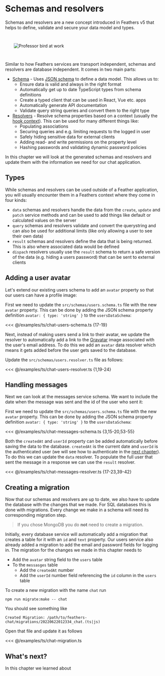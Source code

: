 # Schemas and resolvers

Schemas and resolvers are a new concept introduced in Feathers v5 that helps to define, validate and secure your data model and types.

<img style="margin: 2em;" src="/img/professor-bird-server.svg" alt="Professor bird at work">

Similar to how Feathers services are transport independent, schemas and resolvers are database independent. It comes in two main parts:

- [Schema](../../api/schema/schema.md) - Uses [JSON schema](https://json-schema.org/) to define a data model. This allows us to:
  - Ensure data is valid and always in the right format
  - Automatically get up to date TypeScript types from schema definitions
  - Create a typed client that can be used in React, Vue etc. apps
  - Automatically generate API documentation
  - Validate query string queries and convert them to the right type
- [Resolvers](../../api/schema/resolvers.md) - Resolve schema properties based on a context (usually the [hook context](./hooks.md)). This can be used for many different things like:
  - Populating associations
  - Securing queries and e.g. limiting requests to the logged in user
  - Safely hiding sensitive data for external clients
  - Adding read- and write permissions on the property level
  - Hashing passwords and validating dynamic password policies

In this chapter we will look at the generated schemas and resolvers and update them with the information we need for our chat application.

## Types

While schemas and resolvers can be used outside of a Feather application, you will usually encounter them in a Feathers context where they come in four kinds:

- `data` schemas and resolvers handle the data from the `create`, `update` and `patch` service methods and can be used to add things like default or calculated values on the server
- `query` schemas and resolvers validate and convert the querystring and can also be used for additional limits (like only allowing a user to see their own data)
- `result` schemas and resolvers define the data that is being returned. This is also where associated data would be defined
- `dispach` resolvers usually use the `result` schema to return a safe version of the data (e.g. hiding a users password) that can be sent to external clients

## Adding a user avatar

Let's extend our existing users schema to add an `avatar` property so that our users can have a profile image:

<Tabs>
<Tab name="TypeScript" global-id="ts">

First we need to update the `src/schemas/users.schema.ts` file with the new `avatar` property. This can be done by adding the JSON schema property definition `avatar: { type: 'string' }` to the `usersDataSchema`:

<<< @/examples/ts/chat-users-schema.ts {17-19}

</Tab>
<Tab name="JavaScript" global-id="js">

</Tab>
</Tabs>

Next, instead of making users send a link to their avatar, we update the resolver to automatically add a link to the [Gravatar](http://en.gravatar.com/) image associated with the user's email address. To do this we add an `avatar` data resolver which means it gets added before the user gets saved to the database. 

<Tabs>
<Tab name="TypeScript" global-id="ts">

Update the `src/schemas/users.resolver.ts` file as follows:

<<< @/examples/ts/chat-users-resolver.ts {1,19-24}

</Tab>
<Tab name="JavaScript" global-id="js">

</Tab>
</Tabs>


## Handling messages

Next we can look at the messages service schema. We want to include the date when the message was sent and the id of the user who sent it:

<Tabs>
<Tab name="TypeScript" global-id="ts">

First we need to update the `src/schemas/users.schema.ts` file with the new `avatar` property. This can be done by adding the JSON schema property definition `avatar: { type: 'string' }` to the `usersDataSchema`:

<<< @/examples/ts/chat-messages-schema.ts {3,15-20,53-55}

</Tab>
<Tab name="JavaScript" global-id="js">

</Tab>
</Tabs>

Both the `createdAt` and `userId` property can be added automatically before saving the data to the database. `createdAt` is the current date and `userId` is the authenticated user (we will see how to authenticate in the [next chapter](./authentication.md)). To do this we can update the `data` resolver. To populate the full user that sent the message in a response we can use the `result` resolver.

<Tabs>
<Tab name="TypeScript" global-id="ts">

<<< @/examples/ts/chat-messages-resolver.ts {17-23,39-42}

</Tab>
<Tab name="JavaScript" global-id="js">

</Tab>
</Tabs>

## Creating a migration

Now that our schemas and resolvers are up to date, we also have to update the database with the changes that we made. For SQL databases this is done with migrations. Every change we make in a schema will need its corresponding migration step.

<BlockQuote type="warning">

If you chose MongoDB you do **not** need to create a migration.

</BlockQuote>

Initially, every database service will automatically add a migration that creates a table for it with an `id` and `text` property. Our users service also already added a migration to add the email and password fields for logging in. The migration for the changes we made in this chapter needs to

- Add the `avatar` string field to the `users` table
- To the `messasges` table
  - Add the `createdAt` number
  - Add the `userId` number field referencing the `id` column in the `users` table

To create a new migration with the name `chat` run

```
npm run migrate:make -- chat
```

You should see something like

```
Created Migration: /path/to/feathers-chat/migrations/20220622012334_chat.(ts|js)
```

Open that file and update it as follows

<Tabs>
<Tab name="TypeScript" global-id="ts">

<<< @/examples/ts/chat-migration.ts

</Tab>
<Tab name="JavaScript" global-id="js">

</Tab>
</Tabs>


## What's next?

In this chapter we learned about
